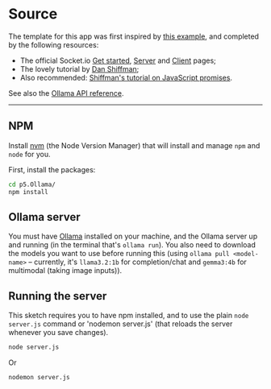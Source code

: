 # Source

The template for this app was first inspired by [this example](https://lab.arts.ac.uk/books/web-technology/page/web-app-template-for-beginners), and completed by the following resources:

- The official Socket.io [Get started](https://socket.io/get-started/chat), [Server](https://socket.io/docs/v4/server-api/) and [Client](https://socket.io/docs/v4/client-api/) pages;
- The lovely tutorial by [Dan Shiffman](https://www.youtube.com/playlist?list=PLRqwX-V7Uu6b36TzJidYfIYwTFEq3K5qH);
- Also recommended: [Shiffman's tutorial on JavaScript promises](https://www.youtube.com/playlist?list=PLRqwX-V7Uu6bKLPQvPRNNE65kBL62mVfx).

See also the [Ollama API reference](https://github.com/ollama/ollama-js).

---

## NPM

Install [nvm](https://github.com/nvm-sh/nvm#installing-and-updating) (the Node Version Manager) that will install and manage `npm` and `node` for you.

First, install the packages:

```bash
cd p5.Ollama/
npm install
```

## Ollama server

You must have [Ollama](https://ollama.com/) installed on your machine, and the Ollama server up and running (in the terminal that's `ollama run`). You also need to download the models you want to use before running this (using `ollama pull <model-name>` – currently, it's `llama3.2:1b` for completion/chat and `gemma3:4b` for multimodal (taking image inputs)).

## Running the server

This sketch requires you to have npm installed, and to use the plain `node server.js` command or 'nodemon server.js' (that reloads the server whenever you save changes).

```bash
node server.js
```

Or

```bash
nodemon server.js
```
